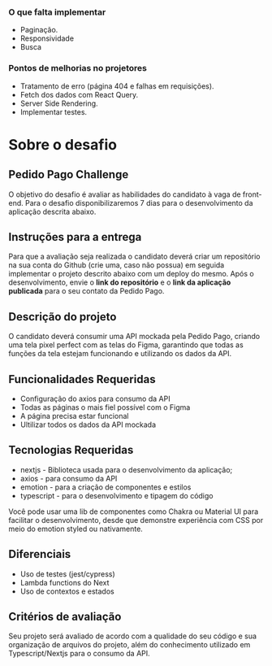 ### O que falta implementar
- Paginação.
- Responsividade
- Busca

### Pontos de melhorias no projetores
- Tratamento de erro (página 404 e falhas em requisições).
- Fetch dos dados com React Query.
- Server Side Rendering.
- Implementar testes.


# Sobre o desafio

## Pedido Pago Challenge 
O objetivo do desafio é avaliar as habilidades do candidato à vaga de front-end. Para o desafio disponibilizaremos 7 dias para o desenvolvimento da aplicação descrita abaixo.

## Instruções para a entrega
Para que a avaliação seja realizada o candidato deverá criar um repositório na sua conta do Github (crie uma, caso não possua) em seguida implementar o projeto descrito abaixo com um deploy do mesmo. Após o desenvolvimento, envie o **link do repositório** e o **link da aplicação publicada** para o seu contato da Pedido Pago.

## Descrição do projeto 
O candidato deverá consumir uma API mockada pela Pedido Pago, criando uma tela pixel perfect com as telas do Figma, garantindo que todas as funções da tela estejam funcionando e utilizando os dados da API.

## Funcionalidades Requeridas
- Configuração do axios para consumo da API
- Todas as páginas o mais fiel possível com o Figma
- A página precisa estar funcional 
- Ultilizar todos os dados da API mockada

## Tecnologias Requeridas

- nextjs - Biblioteca usada para o desenvolvimento da aplicação;
- axios - para consumo da API
- emotion - para a criação de componentes e estilos
- typescript - para o desenvolvimento e tipagem do código

Você pode usar uma lib de componentes como Chakra ou Material UI para facilitar o desenvolvimento, desde que demonstre experiência com CSS por meio do emotion styled ou nativamente.

## Diferenciais
- Uso de testes (jest/cypress)
- Lambda functions do Next
- Uso de contextos e estados

## Critérios de avaliação

Seu projeto será avaliado de acordo com a qualidade do seu código e sua organização de arquivos do projeto, além do conhecimento utilizado em Typescript/Nextjs para o consumo da API.